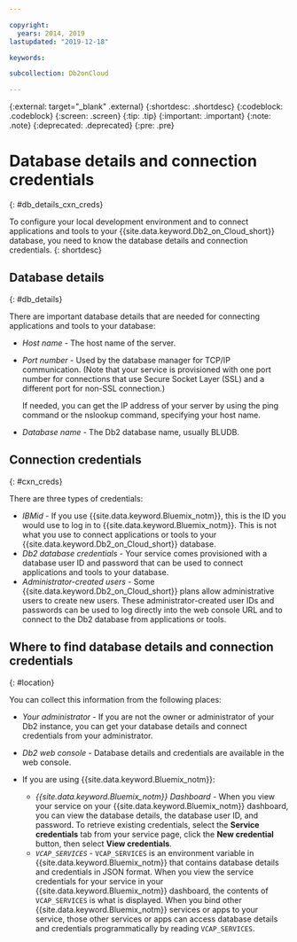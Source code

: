 ```yaml
---

copyright:
  years: 2014, 2019
lastupdated: "2019-12-18"

keywords:

subcollection: Db2onCloud

---
```


<!-- Attribute definitions --> 
{:external: target="_blank" .external}
{:shortdesc: .shortdesc}
{:codeblock: .codeblock}
{:screen: .screen}
{:tip: .tip}
{:important: .important}
{:note: .note}
{:deprecated: .deprecated}
{:pre: .pre}

# Database details and connection credentials
{: #db_details_cxn_creds}

To configure your local development environment and to connect applications and tools to your {{site.data.keyword.Db2_on_Cloud_short}} database, you need to know the database details and connection credentials.
{: shortdesc}

## Database details
{: #db_details}

There are important database details that are needed for connecting applications and tools to your database:

- *Host name* - The host name of the server.
- *Port number* - Used by the database manager for TCP/IP communication. (Note that your service is provisioned with one port number for connections that use Secure Socket Layer (SSL) and a different port for non-SSL connection.)

   If needed, you can get the IP address of your server by using the ping command or the nslookup command, specifying your host name.
- *Database name* - The Db2 database name, usually BLUDB.

## Connection credentials
{: #cxn_creds}

There are three types of credentials:

- *IBMid* - If you use {{site.data.keyword.Bluemix_notm}}, this is the ID you would use to log in to {{site.data.keyword.Bluemix_notm}}. This is not what you use to connect applications or tools to your {{site.data.keyword.Db2_on_Cloud_short}} database.
- *Db2 database credentials* - Your service comes provisioned with a database user ID and password that can be used to connect applications and tools to your database.
- *Administrator-created users* - Some {{site.data.keyword.Db2_on_Cloud_short}} plans allow administrative users to create new users. These administrator-created user IDs and passwords can be used to log directly into the web console URL and to connect to the Db2 database from applications or tools.

## Where to find database details and connection credentials
{: #location}

You can collect this information from the following places:

- *Your administrator* - If you are not the owner or administrator of your Db2 instance, you can get your database details and connect credentials from your administrator.
- *Db2 web console* - Database details and credentials are available in the web console.
- If you are using {{site.data.keyword.Bluemix_notm}}: 
   
   - *{{site.data.keyword.Bluemix_notm}} Dashboard* - When you view your service on your {{site.data.keyword.Bluemix_notm}} dashboard, you can view the database details, the database user ID, and password. To retrieve existing credentials, select the **Service credentials** tab from your service page, click the **New credential** button, then select **View credentials**.
   - *`VCAP_SERVICES`* - `VCAP_SERVICES` is an environment variable in {{site.data.keyword.Bluemix_notm}} that contains database details and credentials in JSON format. When you view the service credentials for your service in your {{site.data.keyword.Bluemix_notm}} dashboard, the contents of `VCAP_SERVICES` is what is displayed. When you bind other {{site.data.keyword.Bluemix_notm}} services or apps to your service, those other services or apps can access database details and credentials programmatically by reading `VCAP_SERVICES`.
